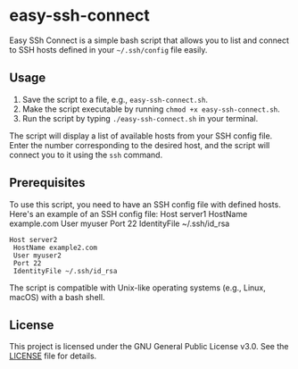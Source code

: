 # easy-ssh-connect

Easy SSh Connect is a simple bash script that allows you to list and connect to SSH hosts defined in your `~/.ssh/config` file easily.

Usage
-----

1.  Save the script to a file, e.g., `easy-ssh-connect.sh`.
2.  Make the script executable by running `chmod +x easy-ssh-connect.sh`.
3.  Run the script by typing `./easy-ssh-connect.sh` in your terminal.

The script will display a list of available hosts from your SSH config file. Enter the number corresponding to the desired host, and the script will connect you to it using the `ssh` command.

Prerequisites
-------------

To use this script, you need to have an SSH config file with defined hosts. Here's an example of an SSH config file:
    Host server1
     HostName example.com
     User myuser
     Port 22
     IdentityFile ~/.ssh/id_rsa

    Host server2
     HostName example2.com
     User myuser2
     Port 22
     IdentityFile ~/.ssh/id_rsa

The script is compatible with Unix-like operating systems (e.g., Linux, macOS) with a bash shell.

## License

This project is licensed under the GNU General Public License v3.0. See the [LICENSE](LICENSE) file for details.
